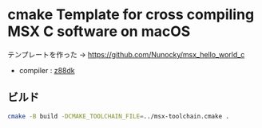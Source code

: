 # cmake Template for cross compiling MSX C software on macOS

テンプレートを作った → https://github.com/Nunocky/msx_hello_world_c

- compiler : [z88dk](https://z88dk.org/site/)

## ビルド

```sh
cmake -B build -DCMAKE_TOOLCHAIN_FILE=../msx-toolchain.cmake .
```

